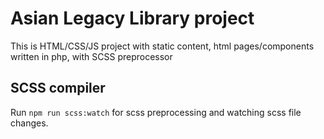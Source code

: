 # Asian Legacy Library project

This is HTML/CSS/JS project with static content, html pages/components written in php, with SCSS preprocessor

## SCSS compiler
Run `npm run scss:watch` for scss preprocessing and watching scss file changes.
